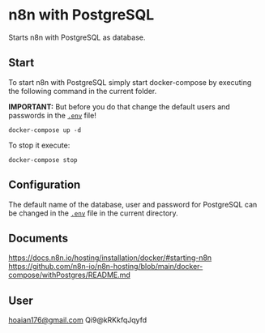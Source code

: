 # n8n with PostgreSQL

Starts n8n with PostgreSQL as database.

## Start

To start n8n with PostgreSQL simply start docker-compose by executing the following
command in the current folder.

**IMPORTANT:** But before you do that change the default users and passwords in the [`.env`](.env) file!

```
docker-compose up -d
```

To stop it execute:

```
docker-compose stop
```

## Configuration

The default name of the database, user and password for PostgreSQL can be changed in the [`.env`](.env) file in the current directory.

## Documents

https://docs.n8n.io/hosting/installation/docker/#starting-n8n
https://github.com/n8n-io/n8n-hosting/blob/main/docker-compose/withPostgres/README.md


## User
hoaian176@gmail.com
Qi9@kRKkfqJqyfd